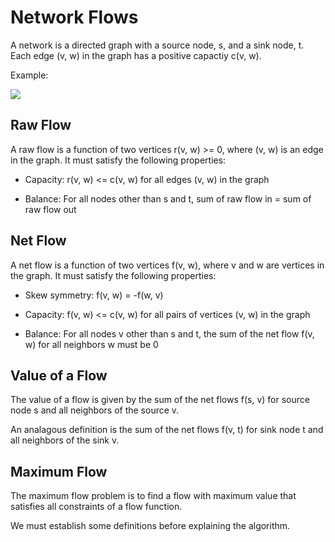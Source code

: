 #  Network Flows

A network is a directed graph with a source node, s, and a sink node, t. Each edge (v, w) in the graph has a positive capactiy c(v, w).

Example:

<img src="img/networkExample.png" />

## Raw Flow

A raw flow is a function of two vertices r(v, w) >= 0, where (v, w) is an edge in the graph. It must satisfy the following properties:

- Capacity: r(v, w) <= c(v, w) for all edges (v, w) in the graph

- Balance: For all nodes other than s and t, sum of raw flow in = sum of raw flow out

## Net Flow

A net flow is a function of two vertices f(v, w), where v and w are vertices in the graph. It must satisfy the following properties:

- Skew symmetry: f(v, w) = -f(w, v)

- Capacity: f(v, w) <= c(v, w) for all pairs of vertices (v, w) in the graph

- Balance: For all nodes v other than s and t, the sum of the net flow f(v, w) for all neighbors w must be 0

## Value of a Flow

The value of a flow is given by the sum of the net flows f(s, v) for source node s and all neighbors of the source v.

An analagous definition is the sum of the net flows f(v, t) for sink node t and all neighbors of the sink v.

## Maximum Flow

The maximum flow problem is to find a flow with maximum value that satisfies all constraints of a flow function.

We must establish some definitions before explaining the algorithm.



